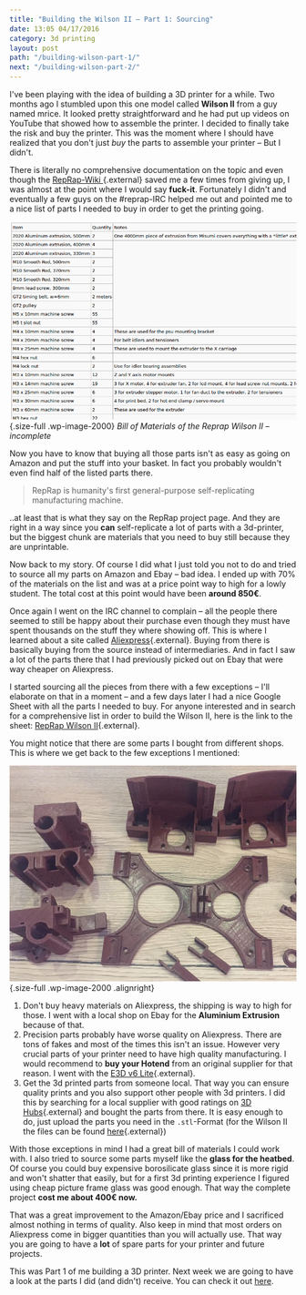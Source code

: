 ```yaml
---
title: "Building the Wilson II – Part 1: Sourcing"
date: 13:05 04/17/2016
category: 3d printing
layout: post
path: "/building-wilson-part-1/"
next: "/building-wilson-part-2/"
---
```


I've been playing with the idea of building a 3D printer for a while. Two months ago I stumbled upon this one model called **Wilson II** from a guy named mrice. It looked pretty straightforward and he had put up videos on YouTube that showed how to assemble the printer.
I decided to finally take the risk and buy the printer. This was the moment where I should have realized that you don't just *buy* the parts to assemble your printer – But I didn't.

There is literally no comprehensive documentation on the topic and even though the [RepRap-Wiki ](http://reprap.org/){.external} saved me a few times from giving up, I was almost at the point where I would say **fuck-it**. Fortunately I didn't and eventually a few guys on the #reprap-IRC helped me out and pointed me to a nice list of parts I needed to buy in order to get the printing going.

![BOM-Wilson II](inline_1.png){.size-full .wp-image-2000} *Bill of Materials of the Reprap Wilson II – incomplete*

Now you have to know that buying all those parts isn't as easy as going on Amazon and put the stuff into your basket. In fact you probably wouldn't even find half of the listed parts there.

> RepRap is humanity's first general-purpose self-replicating manufacturing machine.

..at least that is what they say on the RepRap project page. And they are right in a way since you **can** self-replicate a lot of parts with a 3d-printer, but the biggest chunk are materials that you need to buy still because they are unprintable.

Now back to my story. Of course I did what I just told you not to do and tried to source all my parts on Amazon and Ebay – bad idea. I ended up with 70% of the materials on the list and was at a price point way to high for a lowly student. The total cost at this point would have been **around 850€**.

Once again I went on the IRC channel to complain – all the people there seemed to still be happy about their purchase even though they must have spent thousands on the stuff they where showing off. This is where I learned about a site called [Aliexpress](http://aliexpress.com){.external}. Buying from there is basically buying from the source instead of intermediaries. And in fact I saw a lot of the parts there that I had previously picked out on Ebay that were way cheaper on Aliexpress.

I started sourcing all the pieces from there with a few exceptions – I'll elaborate on that in a moment – and a few days later I had a nice Google Sheet with all the parts I needed to buy.
For anyone interested and in search for a comprehensive list in order to build the Wilson II, here is the link to the sheet: [RepRap Wilson II](https://docs.google.com/spreadsheets/d/1kI-1lE4GC9MqIZvxjbZlEe3kBZOYJa4L2h2OIP9b9GI/edit?usp=sharing){.external}.

You might notice that there are some parts I bought from different shops. This is where we get back to the few exceptions I mentioned:

![printed parts](inline_2.jpg){.size-full .wp-image-2000 .alignright}
1. Don't buy heavy materials on Aliexpress, the shipping is way to high for those. I went with a local shop on Ebay for the **Aluminium Extrusion** because of that.
2. Precision parts probably have worse quality on Aliexpress. There are tons of fakes and most of the times this isn't an issue. However very crucial parts of your printer need to have high quality manufacturing. I would recommend to **buy your Hotend** from an original supplier for that reason.
I went with the [E3D v6 Lite](http://e3d-online.com/Lite6-1.75mm-Bowden){.external}.
3. Get the 3d printed parts from someone local. That way you can ensure quality prints and you also support other people with 3d printers. I did this by searching for a local supplier with good ratings on [3D Hubs](https://www.3dhubs.com/){.external} and bought the parts from there. It is easy enough to do, just upload the parts you need in the `.stl`-Format (for the Wilson II the files can be found [here](https://github.com/mjrice/Wilson2){.external})

With those exceptions in mind I had a great bill of materials I could work with. I also tried to source some parts myself like the **glass for the heatbed**. Of course you could buy expensive borosilicate glass since it is more rigid and won't shatter that easily, but for a first 3d printing experience I figured using cheap picture frame glass was good enough.
That way the complete project **cost me about 400€ now.**

That was a great improvement to the Amazon/Ebay price and I sacrificed almost nothing in terms of quality. Also keep in mind that most orders on Aliexpress come in bigger quantities than you will actually use. That way you are going to have a **lot** of spare parts for your printer and future projects.

This was Part 1 of me building a 3D printer. Next week we are going to have a look at the parts I did (and didn't) receive. You can check it out [here](http://blog.rphl.io/building-the-wilson-II_part2).
